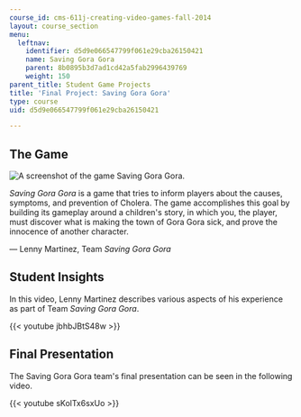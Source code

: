 ```yaml
---
course_id: cms-611j-creating-video-games-fall-2014
layout: course_section
menu:
  leftnav:
    identifier: d5d9e066547799f061e29cba26150421
    name: Saving Gora Gora
    parent: 8b0895b3d7ad1cd42a5fab2996439769
    weight: 150
parent_title: Student Game Projects
title: 'Final Project: Saving Gora Gora'
type: course
uid: d5d9e066547799f061e29cba26150421

---
```


The Game
--------

![A screenshot of the game Saving Gora Gora.](/coursemedia/cms-611j-creating-video-games-fall-2014/520ab8743e5dfe2f6aab59df91408e61_savinggoragora.png)

_Saving Gora Gora_ is a game that tries to inform players about the causes, symptoms, and prevention of Cholera. The game accomplishes this goal by building its gameplay around a children's story, in which you, the player, must discover what is making the town of Gora Gora sick, and prove the innocence of another character.

— Lenny Martinez, Team _Saving Gora Gora_

Student Insights
----------------

In this video, Lenny Martinez describes various aspects of his experience as part of Team _Saving Gora Gora_.

{{< youtube jbhbJBtS48w >}}

Final Presentation
------------------

The Saving Gora Gora team's final presentation can be seen in the following video.

{{< youtube sKolTx6sxUo >}}